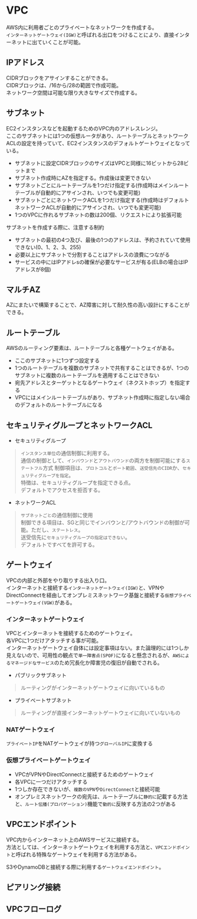# VPC
AWS内に利用者ごとのプライベートなネットワークを作成する。  
`インターネットゲートウェイ(IGW)`と呼ばれる出口をつけることにより、直接インターネットに出ていくことが可能。

## IPアドレス
CIDRブロックをアサインすることができる。  
CIDRブロックは、/16から/28の範囲で作成可能。  
ネットワーク空間は可能な限り大きなサイズで作成する。  

## サブネット
EC2インスタンスなどを起動するためのVPC内のアドレスレンジ。  
ここのサブネットには1つの仮想ルータがあり、ルートテーブルとネットワークACLの設定を持っていて、EC2インスタンスのデフォルトゲートウェイとなっている。

- サブネットに設定CIDRブロックのサイズはVPCと同様に16ビットから28ビットまで
- サブネット作成時にAZを指定する。作成後は変更できない
- サブネットごとにルートテーブルを1つだけ指定する(作成時はメインルートテーブルが自動的にアサインされ、いつでも変更可能)
- サブネットごとにネットワークACLを1つだけ指定する(作成時はデフォルトネットワークACLが自動的にアサインされ、いつでも変更可能)
- 1つのVPCに作れるサブネットの数は200個、リクエストにより拡張可能

サブネットを作成する際に、注意する制約

- サブネットの最初の4つ及び、最後の1つのアドレスは、予約されていて使用できない(0、1、2、3、255)
- 必要以上にサブネットで分割することはアドレスの浪費につながる
- サービスの中にはIPアドレsの確保が必要なサービスが有る(ELBの場合はIPアドレスが8個)

## マルチAZ
AZにまたいで構築することで、AZ障害に対して耐久性の高い設計にすることができる。  

## ルートテーブル
AWSのルーティング要素は、ルートテーブルと各種ゲートウェイがある。

- ここのサブネットに1つずつ設定する
- 1つのルートテーブルを複数のサブネットで共有することはできるが、1つのサブネットに複数のルートテーブルを適用することはできない
- 宛先アドレスとターゲットとなるゲートウェイ（ネクストホップ）を指定する
- VPCにはメインルートテーブルがあり、サブネット作成時に指定しない場合のデフォルトのルートテーブルになる

## セキュリティグループとネットワークACL
- セキュリティグループ
> `インスタンス単位`の通信制御に利用する。  
> 通信の制御として、`インバウンド`と`アウトバウンド`の両方を制御可能にする`ステートフル`方式
> 制御項目は、`プロトコル`と`ポート範囲`、`送受信先のCIDR`か、`セキュリティグループを指定`。  
> 特徴は、セキュリティグループを指定できる点。  
> デフォルトでアクセスを拒否する。

- ネットワークACL
> `サブネットごと`の通信制御に使用  
> 制御できる項目は、SGと同じでインバウンと/アウトバウンドの制御が可能。ただし、`ステートレス`。  
> 送受信先に`セキュリティグループの指定はできない`。  
> デフォルトですべてを許可する。

## ゲートウェイ
VPCの内部と外部をやり取りする出入り口。  
インターネットと接続する`インターネットゲートウェイ(IGW)`と、VPNやDirectConnectを経由してオンプレミスネットワーク基盤と接続する`仮想プライベートゲートウェイ(VGW)`がある。

### インターネットゲートウェイ
VPCとインターネットを接続するためのゲートウェイ。  
各VPCに1つだけアタッチする事が可能。  
インターネットゲートウェイ自体には設定事項はない。また論理的には1つしか見えないので、可用性の観点で`単一障害点(SPOF)`になると懸念されるが、`AWSによるマネージドなサービス`のため冗長化か障害児の復旧が自動でされる。

- パブリックサブネット
> ルーティングがインターネットゲートウェイに向いているもの

- プライベートサブネット
> ルーティングが直接インターネットゲートウェイに向いていないもの

### NATゲートウェイ
`プライベートIP`をNATゲートウェイが持つ`グローバルIP`に変換する

### 仮想プライベートゲートウェイ
- VPCがVPNやDirectConnectと接続するためのゲートウェイ
- 各VPCに一つだけアタッチする
- 1つしか存在できないが、`複数のVPN`や`DirectConnect`と接続可能
- オンプレミスネットワークの宛先は、ルートテーブルに`静的に`記載する方法と、`ルート伝播(プロパゲーション)`機能で`動的に`反映する方法の2つがある

## VPCエンドポイント
VPC内からインターネット上のAWSサービスに接続する。  
方法としては、インターネットゲートウェイを利用する方法と、`VPCエンドポイント`と呼ばれる特殊なゲートウェイを利用する方法がある。  

S3やDynamoDBと接続する際に利用する`ゲートウェイエンドポイント`。

## ピアリング接続

## VPCフローログ
